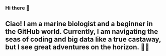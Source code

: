 ### Hi there 👋
## Ciao! I am a marine biologist and a beginner in the GitHub world. Currently, I am navigating the seas of coding and big data like a true castaway, but I see great adventures on the horizon. 🌊✨

<!--
**claudiamininni/claudiamininni** is a ✨ _special_ ✨ repository because its `README.md` (this file) appears on your GitHub profile.

Here are some ideas to get you started:

- 🔭 I’m currently working on ...
- 🌱 I’m currently learning ...
- 👯 I’m looking to collaborate on ...
- 🤔 I’m looking for help with ...
- 💬 Ask me about ...
- 📫 How to reach me: ...
- 😄 Pronouns: ...
- ⚡ Fun fact: ...
-->
